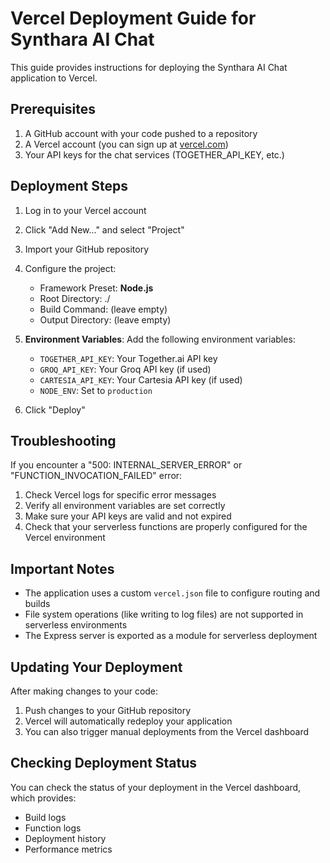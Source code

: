 # Vercel Deployment Guide for Synthara AI Chat

This guide provides instructions for deploying the Synthara AI Chat application to Vercel.

## Prerequisites

1. A GitHub account with your code pushed to a repository
2. A Vercel account (you can sign up at [vercel.com](https://vercel.com))
3. Your API keys for the chat services (TOGETHER_API_KEY, etc.)

## Deployment Steps

1. Log in to your Vercel account
2. Click "Add New..." and select "Project"
3. Import your GitHub repository
4. Configure the project:
   - Framework Preset: **Node.js**
   - Root Directory: ./
   - Build Command: (leave empty)
   - Output Directory: (leave empty)
   
5. **Environment Variables**:
   Add the following environment variables:
   - `TOGETHER_API_KEY`: Your Together.ai API key
   - `GROQ_API_KEY`: Your Groq API key (if used)
   - `CARTESIA_API_KEY`: Your Cartesia API key (if used)
   - `NODE_ENV`: Set to `production`

6. Click "Deploy"

## Troubleshooting

If you encounter a "500: INTERNAL_SERVER_ERROR" or "FUNCTION_INVOCATION_FAILED" error:

1. Check Vercel logs for specific error messages
2. Verify all environment variables are set correctly
3. Make sure your API keys are valid and not expired
4. Check that your serverless functions are properly configured for the Vercel environment

## Important Notes

- The application uses a custom `vercel.json` file to configure routing and builds
- File system operations (like writing to log files) are not supported in serverless environments
- The Express server is exported as a module for serverless deployment

## Updating Your Deployment

After making changes to your code:

1. Push changes to your GitHub repository
2. Vercel will automatically redeploy your application
3. You can also trigger manual deployments from the Vercel dashboard

## Checking Deployment Status

You can check the status of your deployment in the Vercel dashboard, which provides:
- Build logs
- Function logs
- Deployment history
- Performance metrics
